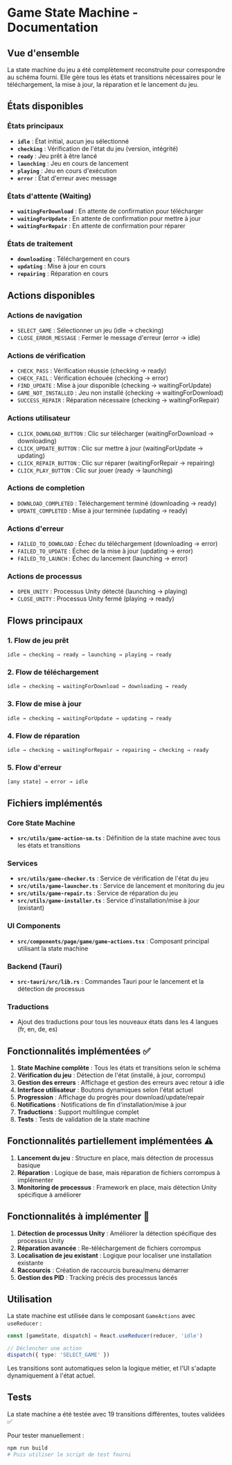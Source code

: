# Game State Machine - Documentation

## Vue d'ensemble

La state machine du jeu a été complètement reconstruite pour correspondre au schéma fourni. Elle gère tous les états et transitions nécessaires pour le téléchargement, la mise à jour, la réparation et le lancement du jeu.

## États disponibles

### États principaux

- **`idle`** : État initial, aucun jeu sélectionné
- **`checking`** : Vérification de l'état du jeu (version, intégrité)
- **`ready`** : Jeu prêt à être lancé
- **`launching`** : Jeu en cours de lancement
- **`playing`** : Jeu en cours d'exécution
- **`error`** : État d'erreur avec message

### États d'attente (Waiting)

- **`waitingForDownload`** : En attente de confirmation pour télécharger
- **`waitingForUpdate`** : En attente de confirmation pour mettre à jour
- **`waitingForRepair`** : En attente de confirmation pour réparer

### États de traitement

- **`downloading`** : Téléchargement en cours
- **`updating`** : Mise à jour en cours
- **`repairing`** : Réparation en cours

## Actions disponibles

### Actions de navigation

- `SELECT_GAME` : Sélectionner un jeu (idle → checking)
- `CLOSE_ERROR_MESSAGE` : Fermer le message d'erreur (error → idle)

### Actions de vérification

- `CHECK_PASS` : Vérification réussie (checking → ready)
- `CHECK_FAIL` : Vérification échouée (checking → error)
- `FIND_UPDATE` : Mise à jour disponible (checking → waitingForUpdate)
- `GAME_NOT_INSTALLED` : Jeu non installé (checking → waitingForDownload)
- `SUCCESS_REPAIR` : Réparation nécessaire (checking → waitingForRepair)

### Actions utilisateur

- `CLICK_DOWNLOAD_BUTTON` : Clic sur télécharger (waitingForDownload → downloading)
- `CLICK_UPDATE_BUTTON` : Clic sur mettre à jour (waitingForUpdate → updating)
- `CLICK_REPAIR_BUTTON` : Clic sur réparer (waitingForRepair → repairing)
- `CLICK_PLAY_BUTTON` : Clic sur jouer (ready → launching)

### Actions de completion

- `DOWNLOAD_COMPLETED` : Téléchargement terminé (downloading → ready)
- `UPDATE_COMPLETED` : Mise à jour terminée (updating → ready)

### Actions d'erreur

- `FAILED_TO_DOWNLOAD` : Échec du téléchargement (downloading → error)
- `FAILED_TO_UPDATE` : Échec de la mise à jour (updating → error)
- `FAILED_TO_LAUNCH` : Échec du lancement (launching → error)

### Actions de processus

- `OPEN_UNITY` : Processus Unity détecté (launching → playing)
- `CLOSE_UNITY` : Processus Unity fermé (playing → ready)

## Flows principaux

### 1. Flow de jeu prêt

```
idle → checking → ready → launching → playing → ready
```

### 2. Flow de téléchargement

```
idle → checking → waitingForDownload → downloading → ready
```

### 3. Flow de mise à jour

```
idle → checking → waitingForUpdate → updating → ready
```

### 4. Flow de réparation

```
idle → checking → waitingForRepair → repairing → checking → ready
```

### 5. Flow d'erreur

```
[any state] → error → idle
```

## Fichiers implémentés

### Core State Machine

- **`src/utils/game-action-sm.ts`** : Définition de la state machine avec tous les états et transitions

### Services

- **`src/utils/game-checker.ts`** : Service de vérification de l'état du jeu
- **`src/utils/game-launcher.ts`** : Service de lancement et monitoring du jeu
- **`src/utils/game-repair.ts`** : Service de réparation du jeu
- **`src/utils/game-installer.ts`** : Service d'installation/mise à jour (existant)

### UI Components

- **`src/components/page/game/game-actions.tsx`** : Composant principal utilisant la state machine

### Backend (Tauri)

- **`src-tauri/src/lib.rs`** : Commandes Tauri pour le lancement et la détection de processus

### Traductions

- Ajout des traductions pour tous les nouveaux états dans les 4 langues (fr, en, de, es)

## Fonctionnalités implémentées ✅

1. **State Machine complète** : Tous les états et transitions selon le schéma
2. **Vérification du jeu** : Détection de l'état (installé, à jour, corrompu)
3. **Gestion des erreurs** : Affichage et gestion des erreurs avec retour à idle
4. **Interface utilisateur** : Boutons dynamiques selon l'état actuel
5. **Progression** : Affichage du progrès pour download/update/repair
6. **Notifications** : Notifications de fin d'installation/mise à jour
7. **Traductions** : Support multilingue complet
8. **Tests** : Tests de validation de la state machine

## Fonctionnalités partiellement implémentées ⚠️

1. **Lancement du jeu** : Structure en place, mais détection de processus basique
2. **Réparation** : Logique de base, mais réparation de fichiers corrompus à implémenter
3. **Monitoring de processus** : Framework en place, mais détection Unity spécifique à améliorer

## Fonctionnalités à implémenter 🔄

1. **Détection de processus Unity** : Améliorer la détection spécifique des processus Unity
2. **Réparation avancée** : Re-téléchargement de fichiers corrompus
3. **Localisation de jeu existant** : Logique pour localiser une installation existante
4. **Raccourcis** : Création de raccourcis bureau/menu démarrer
5. **Gestion des PID** : Tracking précis des processus lancés

## Utilisation

La state machine est utilisée dans le composant `GameActions` avec `useReducer` :

```typescript
const [gameState, dispatch] = React.useReducer(reducer, 'idle')

// Déclencher une action
dispatch({ type: 'SELECT_GAME' })
```

Les transitions sont automatiques selon la logique métier, et l'UI s'adapte dynamiquement à l'état actuel.

## Tests

La state machine a été testée avec 19 transitions différentes, toutes validées ✅

Pour tester manuellement :

```bash
npm run build
# Puis utiliser le script de test fourni
```
